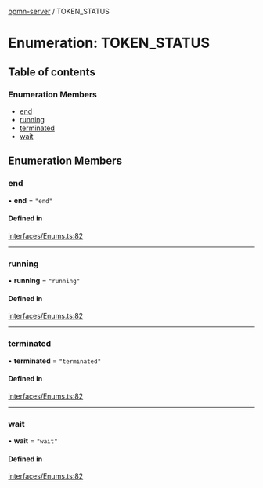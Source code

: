 [bpmn-server](../README.md) / TOKEN\_STATUS

# Enumeration: TOKEN\_STATUS

## Table of contents

### Enumeration Members

- [end](token_status.md#end)
- [running](token_status.md#running)
- [terminated](token_status.md#terminated)
- [wait](token_status.md#wait)

## Enumeration Members

### end

• **end** = ``"end"``

#### Defined in

[interfaces/Enums.ts:82](https://github.com/bpmnServer/bpmn-server/blob/b56411b/src/interfaces/Enums.ts#L82)

___

### running

• **running** = ``"running"``

#### Defined in

[interfaces/Enums.ts:82](https://github.com/bpmnServer/bpmn-server/blob/b56411b/src/interfaces/Enums.ts#L82)

___

### terminated

• **terminated** = ``"terminated"``

#### Defined in

[interfaces/Enums.ts:82](https://github.com/bpmnServer/bpmn-server/blob/b56411b/src/interfaces/Enums.ts#L82)

___

### wait

• **wait** = ``"wait"``

#### Defined in

[interfaces/Enums.ts:82](https://github.com/bpmnServer/bpmn-server/blob/b56411b/src/interfaces/Enums.ts#L82)
